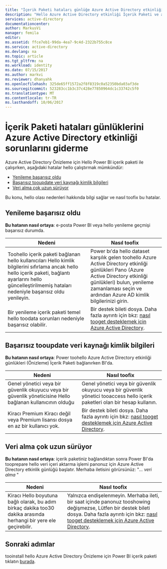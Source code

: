 ```yaml
---
title: "İçerik Paketi hataları günlüğe Azure Active Directory etkinliği sorunlarını giderme | Microsoft Docs"
description: "Hello Azure Active Directory etkinliği İçerik Paketi ve adımları toofix hata iletilerinin bir listesini sağlar bunları."
services: active-directory
documentationcenter: 
author: MarkusVi
manager: femila
editor: 
ms.assetid: ffce7eb1-99da-4ea7-9c4d-2322b755c8ce
ms.service: active-directory
ms.devlang: na
ms.topic: article
ms.tgt_pltfrm: na
ms.workload: identity
ms.date: 07/15/2017
ms.author: markvi
ms.reviewer: dhanyahk
ms.openlocfilehash: 325de65ff1572a2f8f8319c0a52350bda03af3de
ms.sourcegitcommit: 523283cc1b3c37c428e77850964dc1c33742c5f0
ms.translationtype: MT
ms.contentlocale: tr-TR
ms.lasthandoff: 10/06/2017
---
```

# <a name="troubleshooting-azure-active-directory-activity-logs-content-pack-errors"></a>İçerik Paketi hataları günlüklerini Azure Active Directory etkinliği sorunlarını giderme 


Azure Active Directory Önizleme için Hello Power BI içerik paketi ile çalışırken, aşağıdaki hatalar hello çalıştırmak mümkündür: 

- [Yenileme başarısız oldu](active-directory-reporting-troubleshoot-content-pack.md#refresh-failed) 
- [Başarısız tooupdate veri kaynağı kimlik bilgileri](active-directory-reporting-troubleshoot-content-pack.md#failed-to-update-data-source-credentials) 
- [Veri alma çok uzun sürüyor](active-directory-reporting-troubleshoot-content-pack.md#importing-of-data-is-taking-too-long) 
 
Bu konu, hello olası nedenleri hakkında bilgi sağlar ve nasıl toofix bu hatalar.
 
## <a name="refresh-failed"></a>Yenileme başarısız oldu 
 
**Bu hatanın nasıl ortaya**: e-posta Power BI veya hello yenileme geçmişi başarısız durumda. 


| Nedeni | Nasıl toofix |
| ---   | ---        |
| Toohello içerik paketi bağlanan hello kullanıcıları Hello kimlik bilgilerini sıfırlama ancak hello hello içerik paketi, bağlantı ayarlarını hello güncelleştirilmemiş hataları nedeniyle başarısız oldu yenileyin. | Power bı'da hello dataset karşılık gelen toohello Azure Active Directory etkinliği günlükleri Pano (Azure Active Directory etkinliği günlükleri) bulun, yenileme zamanlaması seçin ve ardından Azure AD kimlik bilgilerinizi girin. |
| Bir yenileme içerik paketi temel hello toodata sorunları nedeniyle başarısız olabilir. | Bir destek bileti dosya. Daha fazla ayrıntı için bkz: [nasıl tooget desteklemek için Azure Active Directory](active-directory-troubleshooting-support-howto.md).|
 
 
## <a name="failed-tooupdate-data-source-credentials"></a>Başarısız tooupdate veri kaynağı kimlik bilgileri 
 
**Bu hatanın nasıl ortaya**: Power toohello Azure Active Directory etkinliği günlükleri (Önizleme) İçerik Paketi bağlanırken BI'da. 

| Nedeni | Nasıl toofix |
| ---   | ---        |
| Genel yönetici veya bir güvenlik okuyucu veya bir güvenlik yöneticisine Hello bağlanan kullanıcının olduğu | Genel yönetici veya bir güvenlik okuyucu veya bir güvenlik yönetici tooaccess hello içerik paketleri olan bir hesap kullanın. |
| Kiracı Premium Kiracı değil veya Premium lisansı dosya en az bir kullanıcı yok. | Bir destek bileti dosya. Daha fazla ayrıntı için bkz: [nasıl tooget desteklemek için Azure Active Directory](active-directory-troubleshooting-support-howto.md).|
 

 

## <a name="importing-of-data-is-taking-too-long"></a>Veri alma çok uzun sürüyor 
 
**Bu hatanın nasıl ortaya**: içerik paketiniz bağlandıktan sonra Power BI'da tooprepare hello veri içeri aktarma işlemi panonuz için Azure Active Directory etkinlik günlüğü başlatır. Merhaba iletisini görürsünüz: "*... veri alma* "  

| Nedeni | Nasıl toofix |
| ---   | ---        |
| Kiracı Hello boyutuna bağlı olarak, bu adım birkaç dakika too30 dakika arasında herhangi bir yere ele geçirebilir. | Yalnızca endişelenmeyin. Merhaba ileti, bir saat içinde panonuz tooshowing değişmezse, Lütfen bir destek bileti dosya. Daha fazla ayrıntı için bkz: [nasıl tooget desteklemek için Azure Active Directory](active-directory-troubleshooting-support-howto.md).|

## <a name="next-steps"></a>Sonraki adımlar

tooinstall hello Azure Active Directory Önizleme için Power BI içerik paketi tıklatın [burada](https://powerbi.microsoft.com/en-us/blog/azure-active-directory-meets-power-bi/).


